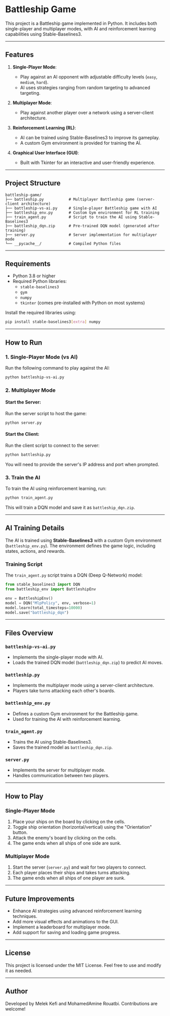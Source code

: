 # Battleship Game

This project is a Battleship game implemented in Python. It includes both single-player and multiplayer modes, with AI and reinforcement learning capabilities using Stable-Baselines3.

---

## Features

1. **Single-Player Mode**:
   - Play against an AI opponent with adjustable difficulty levels (`easy`, `medium`, `hard`).
   - AI uses strategies ranging from random targeting to advanced targeting.

2. **Multiplayer Mode**:
   - Play against another player over a network using a server-client architecture.

3. **Reinforcement Learning (RL)**:
   - AI can be trained using Stable-Baselines3 to improve its gameplay.
   - A custom Gym environment is provided for training the AI.

4. **Graphical User Interface (GUI)**:
   - Built with Tkinter for an interactive and user-friendly experience.

---

## Project Structure

```
battleship-game/
├── battleship.py           # Multiplayer Battleship game (server-client architecture)
├── battleship-vs-ai.py     # Single-player Battleship game with AI
├── battleship_env.py       # Custom Gym environment for RL training
├── train_agent.py          # Script to train the AI using Stable-Baselines3
├── battleship_dqn.zip      # Pre-trained DQN model (generated after training)
├── server.py               # Server implementation for multiplayer mode
└── __pycache__/            # Compiled Python files
```

---
## Requirements

- Python 3.8 or higher
- Required Python libraries:
  - `stable-baselines3`
  - `gym`
  - `numpy`
  - `tkinter` (comes pre-installed with Python on most systems)

Install the required libraries using:

```bash
pip install stable-baselines3[extra] numpy
```

---

## How to Run

### 1. Single-Player Mode (vs AI)
Run the following command to play against the AI:

```bash
python battleship-vs-ai.py
```

### 2. Multiplayer Mode
#### Start the Server:
Run the server script to host the game:

```bash
python server.py
```

#### Start the Client:
Run the client script to connect to the server:

```bash
python battleship.py
```

You will need to provide the server's IP address and port when prompted.

### 3. Train the AI
To train the AI using reinforcement learning, run:

```bash
python train_agent.py
```

This will train a DQN model and save it as `battleship_dqn.zip`.

---

## AI Training Details

The AI is trained using **Stable-Baselines3** with a custom Gym environment (`battleship_env.py`). The environment defines the game logic, including states, actions, and rewards.

### Training Script
The `train_agent.py` script trains a DQN (Deep Q-Network) model:

```python
from stable_baselines3 import DQN
from battleship_env import BattleshipEnv

env = BattleshipEnv()
model = DQN("MlpPolicy", env, verbose=1)
model.learn(total_timesteps=10000)
model.save("battleship_dqn")
```

---

## Files Overview

### `battleship-vs-ai.py`
- Implements the single-player mode with AI.
- Loads the trained DQN model (`battleship_dqn.zip`) to predict AI moves.

### `battleship.py`
- Implements the multiplayer mode using a server-client architecture.
- Players take turns attacking each other's boards.

### `battleship_env.py`
- Defines a custom Gym environment for the Battleship game.
- Used for training the AI with reinforcement learning.

### `train_agent.py`
- Trains the AI using Stable-Baselines3.
- Saves the trained model as `battleship_dqn.zip`.

### `server.py`
- Implements the server for multiplayer mode.
- Handles communication between two players.

---

## How to Play

### Single-Player Mode
1. Place your ships on the board by clicking on the cells.
2. Toggle ship orientation (horizontal/vertical) using the "Orientation" button.
3. Attack the enemy's board by clicking on the cells.
4. The game ends when all ships of one side are sunk.

### Multiplayer Mode
1. Start the server (`server.py`) and wait for two players to connect.
2. Each player places their ships and takes turns attacking.
3. The game ends when all ships of one player are sunk.

---

## Future Improvements

- Enhance AI strategies using advanced reinforcement learning techniques.
- Add more visual effects and animations to the GUI.
- Implement a leaderboard for multiplayer mode.
- Add support for saving and loading game progress.

---

## License

This project is licensed under the MIT License. Feel free to use and modify it as needed.

---

## Author

Developed by Melek Kefi and MohamedAmine Rouatbi. Contributions are welcome!